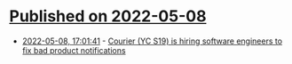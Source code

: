 # [Published on 2022-05-08](index.md)

* [2022-05-08, 17:01:41](https://news.ycombinator.com/item?id=31305826) - [Courier (YC S19) is hiring software engineers to fix bad product notifications](https://jobs.lever.co/trycourier)
